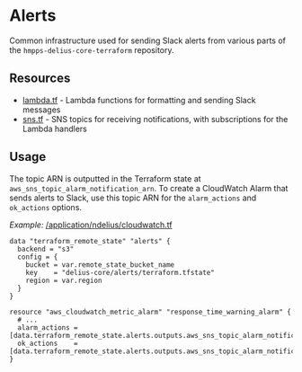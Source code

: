# Alerts

Common infrastructure used for sending Slack alerts from various parts of the `hmpps-delius-core-terraform` repository.

## Resources
* [lambda.tf](lambda.tf) - Lambda functions for formatting and sending Slack messages
* [sns.tf](sns.tf) - SNS topics for receiving notifications, with subscriptions for the Lambda handlers

## Usage
The topic ARN is outputted in the Terraform state at `aws_sns_topic_alarm_notification_arn`.
To create a CloudWatch Alarm that sends alerts to Slack, use this topic ARN for the `alarm_actions` and `ok_actions` options.

*Example:* [/application/ndelius/cloudwatch.tf](/application/ndelius/cloudwatch.tf)
```hcl
data "terraform_remote_state" "alerts" {
  backend = "s3"
  config = {
    bucket = var.remote_state_bucket_name
    key    = "delius-core/alerts/terraform.tfstate"
    region = var.region
  }
}

resource "aws_cloudwatch_metric_alarm" "response_time_warning_alarm" {
  # ...
  alarm_actions = [data.terraform_remote_state.alerts.outputs.aws_sns_topic_alarm_notification_arn]
  ok_actions    = [data.terraform_remote_state.alerts.outputs.aws_sns_topic_alarm_notification_arn]
}
```